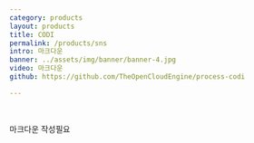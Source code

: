```yaml
---
category: products
layout: products
title: CODI
permalink: /products/sns
intro: 마크다운
banner: ../assets/img/banner/banner-4.jpg
video: 마크다운
github: https://github.com/TheOpenCloudEngine/process-codi

---
```


<br>

마크다운 작성필요